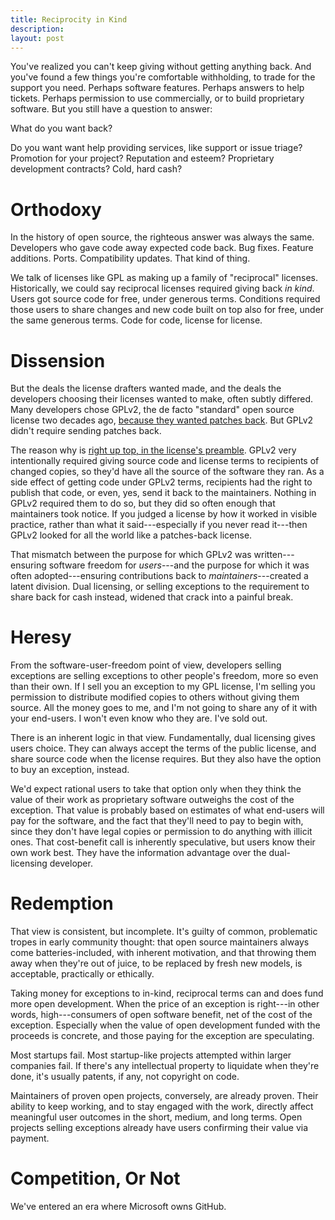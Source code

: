```yaml
---
title: Reciprocity in Kind
description:
layout: post
---
```


You've realized you can't keep giving without getting anything back.  And you've found a few things you're comfortable withholding, to trade for the support you need.  Perhaps software features.  Perhaps answers to help tickets.  Perhaps permission to use commercially, or to build proprietary software.  But you still have a question to answer:

What do you want back?

Do you want want help providing services, like support or issue triage?  Promotion for your project?  Reputation and esteem?  Proprietary development contracts?  Cold, hard cash?

# Orthodoxy

In the history of open source, the righteous answer was always the same.  Developers who gave code away expected code back.  Bug fixes.  Feature additions.  Ports.  Compatibility updates.  That kind of thing.

We talk of licenses like GPL as making up a family of "reciprocal" licenses.  Historically, we could say reciprocal licenses required giving back _in kind_.  Users got source code for free, under generous terms.  Conditions required those users to share changes and new code built on top also for free, under the same generous terms.  Code for code, license for license.

# Dissension

But the deals the license drafters wanted made, and the deals the developers choosing their licenses wanted to make, often subtly differed.  Many developers chose GPLv2, the de facto "standard" open source license two decades ago, [because they wanted patches back](https://blog.licensezero.com/2018/01/25/imaginary-licenses.html#torvalds).  But GPLv2 didn't require sending patches back.

The reason why is [right up top, in the license's preamble](https://www.gnu.org/licenses/old-licenses/gpl-2.0-standalone.html#SEC2).  GPLv2 very intentionally required giving source code and license terms to recipients of changed copies, so they'd have all the source of the software they ran.  As a side effect of getting code under GPLv2 terms, recipients had the right to publish that code, or even, yes, send it back to the maintainers.  Nothing in GPLv2 required them to do so, but they did so often enough that maintainers took notice.  If you judged a license by how it worked in visible practice, rather than what it said---especially if you never read it---then GPLv2 looked for all the world like a patches-back license.

That mismatch between the purpose for which GPLv2 was written---ensuring software freedom for _users_---and the purpose for which it was often adopted---ensuring contributions back to _maintainers_---created a latent division.  Dual licensing, or selling exceptions to the requirement to share back for cash instead, widened that crack into a painful break.

# Heresy

From the software-user-freedom point of view, developers selling exceptions are selling exceptions to other people's freedom, more so even than their own.  If I sell you an exception to my GPL license, I'm selling you permission to distribute modified copies to others without giving them source.  All the money goes to me, and I'm not going to share any of it with your end-users.  I won't even know who they are.  I've sold out.

There is an inherent logic in that view.  Fundamentally, dual licensing gives users choice.  They can always accept the terms of the public license, and share source code when the license requires.  But they also have the option to buy an exception, instead.

We'd expect rational users to take that option only when they think the value of their work as proprietary software outweighs the cost of the exception.  That value is probably based on estimates of what end-users will pay for the software, and the fact that they'll need to pay to begin with, since they don't have legal copies or permission to do anything with illicit ones.  That cost-benefit call is inherently speculative, but users know their own work best.  They have the information advantage over the dual-licensing developer.

# Redemption

That view is consistent, but incomplete.  It's guilty of common, problematic tropes in early community thought: that open source maintainers always come batteries-included, with inherent motivation, and that throwing them away when they're out of juice, to be replaced by fresh new models, is acceptable, practically or ethically.

Taking money for exceptions to in-kind, reciprocal terms can and does fund more open development.  When the price of an exception is right---in other words, high---consumers of open software benefit, net of the cost of the exception.  Especially when the value of open development funded with the proceeds is concrete, and those paying for the exception are speculating.

Most startups fail.  Most startup-like projects attempted within larger companies fail.  If there's any intellectual property to liquidate when they're done, it's usually patents, if any, not copyright on code.

Maintainers of proven open projects, conversely, are already proven.  Their ability to keep working, and to stay engaged with the work, directly affect meaningful user outcomes in the short, medium, and long terms.  Open projects selling exceptions already have users confirming their value via payment.

# Competition, Or Not

We've entered an era where Microsoft owns GitHub.
